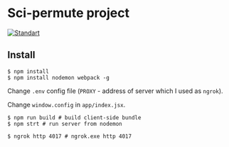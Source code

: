# Sci-permute project

<p align="left">
   <a href="https://github.com/airbnb/javascript">
    <img src="https://camo.githubusercontent.com/1c5c800fbdabc79cfaca8c90dd47022a5b5c7486/68747470733a2f2f696d672e736869656c64732e696f2f62616467652f636f64652532307374796c652d616972626e622d627269676874677265656e2e7376673f7374796c653d666c61742d737175617265"
         alt="Standart" />
  </a> 
</p>

## Install

```shell
$ npm install
$ npm install nodemon webpack -g
```

Change `.env` config file (`PROXY` - address of server which I used as `ngrok`).

Change `window.config` in `app/index.jsx`.

```shell
$ npm run build # build client-side bundle
$ npm strt # run server from nodemon
```

```shell
$ ngrok http 4017 # ngrok.exe http 4017
```
